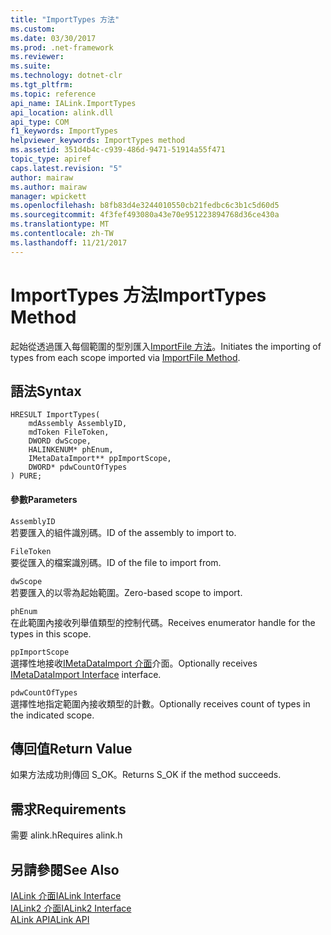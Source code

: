 ```yaml
---
title: "ImportTypes 方法"
ms.custom: 
ms.date: 03/30/2017
ms.prod: .net-framework
ms.reviewer: 
ms.suite: 
ms.technology: dotnet-clr
ms.tgt_pltfrm: 
ms.topic: reference
api_name: IALink.ImportTypes
api_location: alink.dll
api_type: COM
f1_keywords: ImportTypes
helpviewer_keywords: ImportTypes method
ms.assetid: 351d4b4c-c939-486d-9471-51914a55f471
topic_type: apiref
caps.latest.revision: "5"
author: mairaw
ms.author: mairaw
manager: wpickett
ms.openlocfilehash: b8fb83d4e3244010550cb21fedbc6c3b1c5d60d5
ms.sourcegitcommit: 4f3fef493080a43e70e951223894768d36ce430a
ms.translationtype: MT
ms.contentlocale: zh-TW
ms.lasthandoff: 11/21/2017
---
```

# <a name="importtypes-method"></a><span data-ttu-id="aebd3-102">ImportTypes 方法</span><span class="sxs-lookup"><span data-stu-id="aebd3-102">ImportTypes Method</span></span>
<span data-ttu-id="aebd3-103">起始從透過匯入每個範圍的型別匯入[ImportFile 方法](../../../../docs/framework/unmanaged-api/alink/importfile-method.md)。</span><span class="sxs-lookup"><span data-stu-id="aebd3-103">Initiates the importing of types from each scope imported via [ImportFile Method](../../../../docs/framework/unmanaged-api/alink/importfile-method.md).</span></span>  
  
## <a name="syntax"></a><span data-ttu-id="aebd3-104">語法</span><span class="sxs-lookup"><span data-stu-id="aebd3-104">Syntax</span></span>  
  
```  
HRESULT ImportTypes(  
    mdAssembly AssemblyID,  
    mdToken FileToken,  
    DWORD dwScope,  
    HALINKENUM* phEnum,  
    IMetaDataImport** ppImportScope,  
    DWORD* pdwCountOfTypes  
) PURE;  
```  
  
#### <a name="parameters"></a><span data-ttu-id="aebd3-105">參數</span><span class="sxs-lookup"><span data-stu-id="aebd3-105">Parameters</span></span>  
 `AssemblyID`  
 <span data-ttu-id="aebd3-106">若要匯入的組件識別碼。</span><span class="sxs-lookup"><span data-stu-id="aebd3-106">ID of the assembly to import to.</span></span>  
  
 `FileToken`  
 <span data-ttu-id="aebd3-107">要從匯入的檔案識別碼。</span><span class="sxs-lookup"><span data-stu-id="aebd3-107">ID of the file to import from.</span></span>  
  
 `dwScope`  
 <span data-ttu-id="aebd3-108">若要匯入的以零為起始範圍。</span><span class="sxs-lookup"><span data-stu-id="aebd3-108">Zero-based scope to import.</span></span>  
  
 `phEnum`  
 <span data-ttu-id="aebd3-109">在此範圍內接收列舉值類型的控制代碼。</span><span class="sxs-lookup"><span data-stu-id="aebd3-109">Receives enumerator handle for the types in this scope.</span></span>  
  
 `ppImportScope`  
 <span data-ttu-id="aebd3-110">選擇性地接收[IMetaDataImport 介面](../../../../docs/framework/unmanaged-api/metadata/imetadataimport-interface.md)介面。</span><span class="sxs-lookup"><span data-stu-id="aebd3-110">Optionally receives [IMetaDataImport Interface](../../../../docs/framework/unmanaged-api/metadata/imetadataimport-interface.md) interface.</span></span>  
  
 `pdwCountOfTypes`  
 <span data-ttu-id="aebd3-111">選擇性地指定範圍內接收類型的計數。</span><span class="sxs-lookup"><span data-stu-id="aebd3-111">Optionally receives count of types in the indicated scope.</span></span>  
  
## <a name="return-value"></a><span data-ttu-id="aebd3-112">傳回值</span><span class="sxs-lookup"><span data-stu-id="aebd3-112">Return Value</span></span>  
 <span data-ttu-id="aebd3-113">如果方法成功則傳回 S_OK。</span><span class="sxs-lookup"><span data-stu-id="aebd3-113">Returns S_OK if the method succeeds.</span></span>  
  
## <a name="requirements"></a><span data-ttu-id="aebd3-114">需求</span><span class="sxs-lookup"><span data-stu-id="aebd3-114">Requirements</span></span>  
 <span data-ttu-id="aebd3-115">需要 alink.h</span><span class="sxs-lookup"><span data-stu-id="aebd3-115">Requires alink.h</span></span>  
  
## <a name="see-also"></a><span data-ttu-id="aebd3-116">另請參閱</span><span class="sxs-lookup"><span data-stu-id="aebd3-116">See Also</span></span>  
 [<span data-ttu-id="aebd3-117">IALink 介面</span><span class="sxs-lookup"><span data-stu-id="aebd3-117">IALink Interface</span></span>](../../../../docs/framework/unmanaged-api/alink/ialink-interface.md)  
 [<span data-ttu-id="aebd3-118">IALink2 介面</span><span class="sxs-lookup"><span data-stu-id="aebd3-118">IALink2 Interface</span></span>](../../../../docs/framework/unmanaged-api/alink/ialink2-interface.md)  
 [<span data-ttu-id="aebd3-119">ALink API</span><span class="sxs-lookup"><span data-stu-id="aebd3-119">ALink API</span></span>](../../../../docs/framework/unmanaged-api/alink/index.md)
